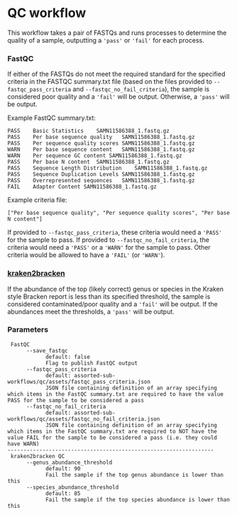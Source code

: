 # QC workflow

This workflow takes a pair of FASTQs and runs processes to determine the quality of a sample, outputting a `'pass'` or `'fail'` for each process.

### FastQC
If either of the FASTQs do not meet the required standard for the specified criteria in the FASTQC summary.txt file (based on the files provided to `--fastqc_pass_criteria` and `--fastqc_no_fail_criteria`), the sample is considered poor quality and a `'fail'` will be output. Otherwise, a `'pass'` will be output.

Example FastQC summary.txt:
```
PASS    Basic Statistics    SAMN11586388_1.fastq.gz
PASS    Per base sequence quality   SAMN11586388_1.fastq.gz
PASS    Per sequence quality scores SAMN11586388_1.fastq.gz
WARN    Per base sequence content   SAMN11586388_1.fastq.gz
WARN    Per sequence GC content SAMN11586388_1.fastq.gz
PASS    Per base N content  SAMN11586388_1.fastq.gz
PASS    Sequence Length Distribution    SAMN11586388_1.fastq.gz
PASS    Sequence Duplication Levels SAMN11586388_1.fastq.gz
PASS    Overrepresented sequences   SAMN11586388_1.fastq.gz
FAIL    Adapter Content SAMN11586388_1.fastq.gz
```

Example criteria file:
```
["Per base sequence quality", "Per sequence quality scores", "Per base N content"]
```

If provided to `--fastqc_pass_criteria`, these criteria would need a `'PASS'` for the sample to pass. If provided to `--fastqc_no_fail_criteria`, the criteria would need a `'PASS'` or a `'WARN'` for the sample to pass. Other criteria would be allowed to have a `'FAIL'` (or `'WARN'`).

### [kraken2bracken](../kraken2bracken/README.md)
If the abundance of the top (likely correct) genus or species in the Kraken style Bracken report is less than its specified threshold, the sample is considered contaminated/poor quality and a `'fail'` will be output. If the abundances meet the thresholds, a `'pass'` will be output.

### Parameters
```
 FastQC
      --save_fastqc
            default: false
            Flag to publish FastQC output
      --fastqc_pass_criteria
            default: assorted-sub-workflows/qc/assets/fastqc_pass_criteria.json
            JSON file containing definition of an array specifying which items in the FastQC summary.txt are required to have the value PASS for the sample to be considered a pass
      --fastqc_no_fail_criteria
            default: assorted-sub-workflows/qc/assets/fastqc_no_fail_criteria.json
            JSON file containing definition of an array specifying which items in the FastQC summary.txt are required to NOT have the value FAIL for the sample to be considered a pass (i.e. they could have WARN)
-----------------------------------------------------------------
 kraken2bracken QC
      --genus_abundance_threshold
            default: 90
            Fail the sample if the top genus abundance is lower than this
      --species_abundance_threshold
            default: 85
            Fail the sample if the top species abundance is lower than this
```